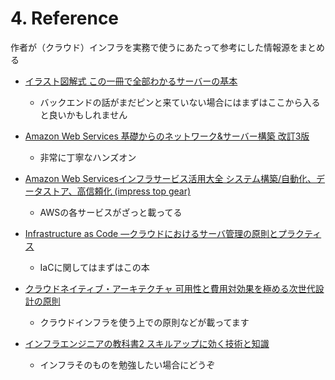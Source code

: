 # 4. Reference
作者が（クラウド）インフラを実務で使うにあたって参考にした情報源をまとめる

- [イラスト図解式 この一冊で全部わかるサーバーの基本](https://www.amazon.co.jp/%E3%82%A4%E3%83%A9%E3%82%B9%E3%83%88%E5%9B%B3%E8%A7%A3%E5%BC%8F-%E3%81%93%E3%81%AE%E4%B8%80%E5%86%8A%E3%81%A7%E5%85%A8%E9%83%A8%E3%82%8F%E3%81%8B%E3%82%8B%E3%82%B5%E3%83%BC%E3%83%90%E3%83%BC%E3%81%AE%E5%9F%BA%E6%9C%AC-%E3%81%8D%E3%81%AF%E3%81%97-%E3%81%BE%E3%81%95%E3%81%B2%E3%82%8D/dp/4797386665/ref=sr_1_9?__mk_ja_JP=%E3%82%AB%E3%82%BF%E3%82%AB%E3%83%8A&crid=U2MCVI075ODX&dchild=1&keywords=%E3%82%A4%E3%83%B3%E3%83%95%E3%83%A9%E3%82%A8%E3%83%B3%E3%82%B8%E3%83%8B%E3%82%A2%E3%81%AE%E6%95%99%E7%A7%91%E6%9B%B8&qid=1597217470&sprefix=%E3%82%A4%E3%83%B3%E3%83%95%E3%83%A9%E3%82%A8%E3%83%B3%E3%82%B8%E3%83%8B%E3%82%A2%E3%81%AE%2Caps%2C279&sr=8-9)
  - バックエンドの話がまだピンと来ていない場合にはまずはここから入ると良いかもしれません

- [Amazon Web Services 基礎からのネットワーク&サーバー構築 改訂3版](https://www.amazon.co.jp/Amazon-Services-%E5%9F%BA%E7%A4%8E%E3%81%8B%E3%82%89%E3%81%AE%E3%83%8D%E3%83%83%E3%83%88%E3%83%AF%E3%83%BC%E3%82%AF-%E3%82%B5%E3%83%BC%E3%83%90%E3%83%BC%E6%A7%8B%E7%AF%89-%E6%94%B9%E8%A8%823%E7%89%88/dp/4296105442/ref=sr_1_1?__mk_ja_JP=%E3%82%AB%E3%82%BF%E3%82%AB%E3%83%8A&dchild=1&keywords=%E3%82%AF%E3%83%A9%E3%82%A6%E3%83%89+%E3%82%A4%E3%83%B3%E3%83%95%E3%83%A9&qid=1597217394&sr=8-1)
  - 非常に丁寧なハンズオン

- [Amazon Web Servicesインフラサービス活用大全 システム構築/自動化、データストア、高信頼化 (impress top gear)](https://www.amazon.co.jp/Amazon-Services%E3%82%A4%E3%83%B3%E3%83%95%E3%83%A9%E3%82%B5%E3%83%BC%E3%83%93%E3%82%B9%E6%B4%BB%E7%94%A8%E5%A4%A7%E5%85%A8-%E3%82%B7%E3%82%B9%E3%83%86%E3%83%A0%E6%A7%8B%E7%AF%89-%E8%87%AA%E5%8B%95%E5%8C%96%E3%80%81%E3%83%87%E3%83%BC%E3%82%BF%E3%82%B9%E3%83%88%E3%82%A2%E3%80%81%E9%AB%98%E4%BF%A1%E9%A0%BC%E5%8C%96-impress/dp/4295006653/ref=sr_1_8?__mk_ja_JP=%E3%82%AB%E3%82%BF%E3%82%AB%E3%83%8A&dchild=1&keywords=%E3%82%AF%E3%83%A9%E3%82%A6%E3%83%89+%E3%82%A4%E3%83%B3%E3%83%95%E3%83%A9&qid=1597217394&sr=8-8)
  - AWSの各サービスがざっと載ってる

- [Infrastructure as Code ―クラウドにおけるサーバ管理の原則とプラクティス](https://www.amazon.co.jp/Infrastructure-Code-%E2%80%95%E3%82%AF%E3%83%A9%E3%82%A6%E3%83%89%E3%81%AB%E3%81%8A%E3%81%91%E3%82%8B%E3%82%B5%E3%83%BC%E3%83%90%E7%AE%A1%E7%90%86%E3%81%AE%E5%8E%9F%E5%89%87%E3%81%A8%E3%83%97%E3%83%A9%E3%82%AF%E3%83%86%E3%82%A3%E3%82%B9-Kief-Morris/dp/4873117968/ref=sr_1_19?__mk_ja_JP=%E3%82%AB%E3%82%BF%E3%82%AB%E3%83%8A&dchild=1&keywords=%E3%82%AF%E3%83%A9%E3%82%A6%E3%83%89+%E3%82%A4%E3%83%B3%E3%83%95%E3%83%A9&qid=1597217394&sr=8-19)
  - IaCに関してはまずはこの本

- [クラウドネイティブ・アーキテクチャ 可用性と費用対効果を極める次世代設計の原則](https://www.amazon.co.jp/%E3%82%AF%E3%83%A9%E3%82%A6%E3%83%89%E3%83%8D%E3%82%A4%E3%83%86%E3%82%A3%E3%83%96%E3%83%BB%E3%82%A2%E3%83%BC%E3%82%AD%E3%83%86%E3%82%AF%E3%83%81%E3%83%A3-%E5%8F%AF%E7%94%A8%E6%80%A7%E3%81%A8%E8%B2%BB%E7%94%A8%E5%AF%BE%E5%8A%B9%E6%9E%9C%E3%82%92%E6%A5%B5%E3%82%81%E3%82%8B%E6%AC%A1%E4%B8%96%E4%BB%A3%E8%A8%AD%E8%A8%88%E3%81%AE%E5%8E%9F%E5%89%87-impress-top-gear%E3%82%B7%E3%83%AA%E3%83%BC%E3%82%BA-ebook/dp/B07ZT725WQ/ref=sr_1_2?__mk_ja_JP=%E3%82%AB%E3%82%BF%E3%82%AB%E3%83%8A&dchild=1&keywords=%E3%82%AF%E3%83%A9%E3%82%A6%E3%83%89%E3%83%8D%E3%82%A4%E3%83%86%E3%82%A3%E3%83%96&qid=1597217705&sr=8-2)
  - クラウドインフラを使う上での原則などが載ってます

- [インフラエンジニアの教科書2 スキルアップに効く技術と知識](https://www.amazon.co.jp/%E3%82%A4%E3%83%B3%E3%83%95%E3%83%A9%E3%82%A8%E3%83%B3%E3%82%B8%E3%83%8B%E3%82%A2%E3%81%AE%E6%95%99%E7%A7%91%E6%9B%B82-%E3%82%B9%E3%82%AD%E3%83%AB%E3%82%A2%E3%83%83%E3%83%97%E3%81%AB%E5%8A%B9%E3%81%8F%E6%8A%80%E8%A1%93%E3%81%A8%E7%9F%A5%E8%AD%98-%E4%BD%90%E9%87%8E-%E8%A3%95/dp/4863541864/ref=sr_1_2?__mk_ja_JP=%E3%82%AB%E3%82%BF%E3%82%AB%E3%83%8A&crid=U2MCVI075ODX&dchild=1&keywords=%E3%82%A4%E3%83%B3%E3%83%95%E3%83%A9%E3%82%A8%E3%83%B3%E3%82%B8%E3%83%8B%E3%82%A2%E3%81%AE%E6%95%99%E7%A7%91%E6%9B%B8&qid=1597217470&sprefix=%E3%82%A4%E3%83%B3%E3%83%95%E3%83%A9%E3%82%A8%E3%83%B3%E3%82%B8%E3%83%8B%E3%82%A2%E3%81%AE%2Caps%2C279&sr=8-2)
  - インフラそのものを勉強したい場合にどうぞ
